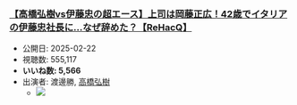 ### [【高橋弘樹vs伊藤忠の超エース】上司は岡藤正広！42歳でイタリアの伊藤忠社長に…なぜ辞めた？【ReHacQ】](https://www.youtube.com/watch?v=QfeRBPO52-A)
-   公開日: 2025-02-22
-   視聴数: 555,117
-   **いいね数: 5,566**
-   出演者: 渡邊勝, [高橋弘樹](/rehacq_fan/people/高橋弘樹 "wikilink")
    - [![](https://img.youtube.com/vi/QfeRBPO52-A/hqdefault.jpg)](https://www.youtube.com/watch?v=QfeRBPO52-A)
